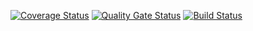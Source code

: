 [![Coverage Status](https://coveralls.io/repos/github/SuDecy99/test_2l/badge.svg?branch=master)](https://coveralls.io/github/SuDecy99/test_2l?branch=master)
[![Quality Gate Status](https://sonarcloud.io/api/project_badges/measure?project=SuDecy99_test_2l&metric=alert_status)](https://sonarcloud.io/dashboard?id=SuDecy99_test_2l)
[![Build Status](https://travis-ci.org/SuDecy99/test_2l.svg?branch=master)](https://travis-ci.org/SuDecy99/test_2l)
